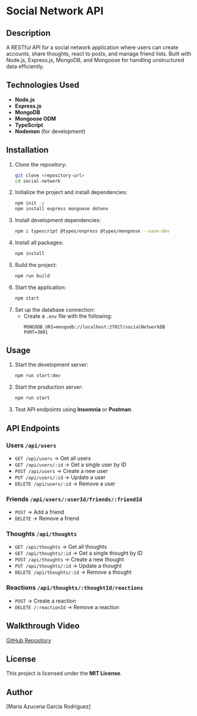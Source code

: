 # Social Network API

## Description
A RESTful API for a social network application where users can create accounts, share thoughts, react to posts, and manage friend lists. Built with Node.js, Express.js, MongoDB, and Mongoose for handling unstructured data efficiently.

## Technologies Used
- **Node.js**
- **Express.js**
- **MongoDB**
- **Mongoose ODM**
- **TypeScript**
- **Nodemon** (for development)

## Installation
1. Clone the repository:
   ```sh
   git clone <repository-url>
   cd social-network
   ```
2. Initialize the project and install dependencies:
   ```sh
   npm init -y
   npm install express mongoose dotenv
   ```
3. Install development dependencies:
   ```sh
   npm i typescript @types/express @types/mongoose --save-dev
   ```
4. Install all packages:
   ```sh
   npm install
   ```
5. Build the project:
   ```sh
   npm run build
   ```
6. Start the application:
   ```sh
   npm start
   ```
7. Set up the database connection:
   - Create a `.env` file with the following:
     ```env
     MONGODB_URI=mongodb://localhost:27017/socialNetworkDB
     PORT=3001
     ```

## Usage
1. Start the development server:
   ```sh
   npm run start:dev
   ```
2. Start the production server:
   ```sh
   npm run start
   ```
3. Test API endpoints using **Insomnia** or **Postman**.

## API Endpoints
### **Users** `/api/users`
- `GET /api/users` → Get all users
- `GET /api/users/:id` → Get a single user by ID
- `POST /api/users` → Create a new user
- `PUT /api/users/:id` → Update a user
- `DELETE /api/users/:id` → Remove a user

### **Friends** `/api/users/:userId/friends/:friendId`
- `POST` → Add a friend
- `DELETE` → Remove a friend

### **Thoughts** `/api/thoughts`
- `GET /api/thoughts` → Get all thoughts
- `GET /api/thoughts/:id` → Get a single thought by ID
- `POST /api/thoughts` → Create a new thought
- `PUT /api/thoughts/:id` → Update a thought
- `DELETE /api/thoughts/:id` → Remove a thought

### **Reactions** `/api/thoughts/:thoughtId/reactions`
- `POST` → Create a reaction
- `DELETE /:reactionId` → Remove a reaction

## Walkthrough Video
[GitHub Repository](https://github.com/Azugr/Module-17-Challenge)

## License
This project is licensed under the **MIT License**.

## Author
[María Azucena García Rodríguez]

